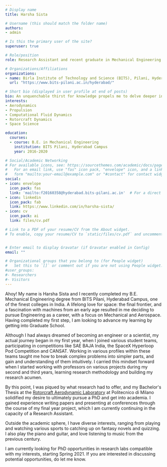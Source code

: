 ```yaml
---
# Display name
title: Harsha Sista

# Username (this should match the folder name)
authors:
- admin

# Is this the primary user of the site?
superuser: true

# Role/position
role: Research Assistant and recent graduate in Mechanical Engineering

# Organizations/Affiliations
organizations:
- name: Birla Institute of Technology and Science (BITS), Pilani, Hyderabad Campus
  url: "https://www.bits-pilani.ac.in/hyderabad/"

# Short bio (displayed in user profile at end of posts)
bio: An unquenchable thirst for knowledge propels me to delve deeper into my research interests, which include Aerodynamics, Propulsion and anything that lies outside the realm of our world.
interests:
- Aerodynamics
- Propulsion
- Computational Fluid Dynamics
- Rotorcraft Dynamics
- Space Science

education:
  courses:
  - course: B.E. in Mechanical Engineering
    institution: BITS Pilani, Hyderabad Campus
    year: 2016-2020

# Social/Academic Networking
# For available icons, see: https://sourcethemes.com/academic/docs/page-builder/#icons
#   For an email link, use "fas" icon pack, "envelope" icon, and a link in the
#   form "mailto:your-email@example.com" or "#contact" for contact widget.
social:
- icon: envelope
  icon_pack: fas
  link: 'mailto:f20160358@hyderabad.bits-pilani.ac.in'  # For a direct email link, use "mailto:test@example.org".
- icon: linkedin
  icon_pack: fab
  link: https://www.linkedin.com/in/harsha-sista/
- icon: cv
  icon_pack: ai
  link: files/cv.pdf

# Link to a PDF of your resume/CV from the About widget.
# To enable, copy your resume/CV to `static/files/cv.pdf` and uncomment the lines below.


# Enter email to display Gravatar (if Gravatar enabled in Config)
email: ""

# Organizational groups that you belong to (for People widget)
#   Set this to `[]` or comment out if you are not using People widget.
#user_groups:
#- Researchers
#- Visitors
---
```


Ahoy! My name is Harsha Sista and I recently completed my B.E. Mechanical Engineering degree from BITS Pilani, Hyderabad Campus, one of the finest colleges in India. A lifelong love for space: the final frontier, and a fascination with machines from an early age resulted in me deciding to pursue Engineering as a career, with a focus on Mechanical and Aerospace. Having completed my first step, I am looking to advance my learning by getting into Graduate School.

Although I had always dreamed of becoming an engineer or a scientist, my actual journey began in my first year, when I joined various student teams, participating in competitions like SAE BAJA India, the SpaceX Hyperloop Pod Competition and CANSAT. Working in various profiles within these teams taught me how to break complex problems into simpler parts, and gain and understanding of them intuitively. I carried this mindset forward when I started working with professors on various projects during my second and third years, learning research methodology and building my research acumen.

By this point, I was piqued by what research had to offer, and my Bachelor's Thesis at the <a href="https://www.aero.polimi.it/it/ricerca/laboratori-di-ricerca/dettaglio-laboratorio/?uid=23">Rotorcraft Aerodynamic Laboratory</a> at Politecnico di Milano solidified my desire to ultimately pursue a PhD and get into academia. I gained experience writing papers and presenting at conferences through the course of my final year project, which I am currently continuing in the capacity of a Research Assistant.

Outside the academic sphere, I have diverse interests, ranging from playing and watching various sports to catching up on fantasy novels and quizzing. I also play the piano and guitar, and love listening to music from the previous century.

I am currently looking for PhD opportunities in research labs compatible with my interests, starting Spring 2021. If you are interested in discussing potential opportunities, do let me know.


